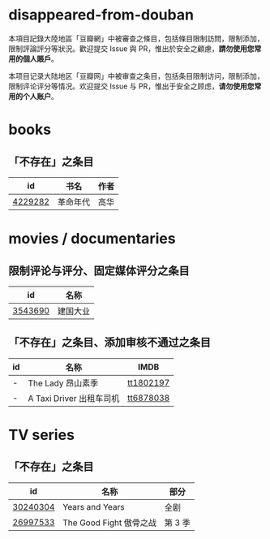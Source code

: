 # disappeared-from-douban

本項目記錄大陸地區「豆瓣網」中被審查之條目，包括條目限制訪問，限制添加，限制評論評分等狀況。歡迎提交 Issue 與 PR，惟出於安全之顧慮，**請勿使用您常用的個人賬戶**。

本项目记录大陆地区「豆瓣网」中被审查之条目，包括条目限制访问，限制添加，限制评论评分等情况。欢迎提交 Issue 与 PR，惟出于安全之顾虑，**请勿使用您常用的个人账户**。

# books

## 「不存在」之条目

| id | 书名 | 作者 |
| --- | --- | --- |
| [4229282](https://www.douban.com/subject/4229282) | 革命年代 | 高华 |

# movies / documentaries

## 限制评论与评分、固定媒体评分之条目

| id | 名称 |
| --- | --- |
| [3543690](https://movie.douban.com/subject/3543690) | 建国大业 |

## 「不存在」之条目、添加审核不通过之条目

| id | 名称 | IMDB |
| --- | --- | --- |
| - | The Lady 昂山素季 | [tt1802197](https://www.imdb.com/title/tt1802197/)
| - | A Taxi Driver 出租车司机 | [tt6878038](https://www.imdb.com/title/tt6878038/)

# TV series

## 「不存在」之条目

| id | 名称 | 部分 |
| --- | --- | --- |
| [30240304](https://movie.douban.com/subject/30240304) | Years and Years | 全剧 |
| [26997533](https://movie.douban.com/subject/26997533) | The Good Fight 傲骨之战 | 第 3 季 |
